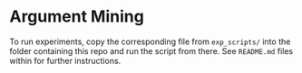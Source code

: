 # Argument Mining

To run experiments, copy the corresponding file from ``exp_scripts/`` into the folder containing this repo and run the script from there. 
See ``README.md`` files within for further instructions.
